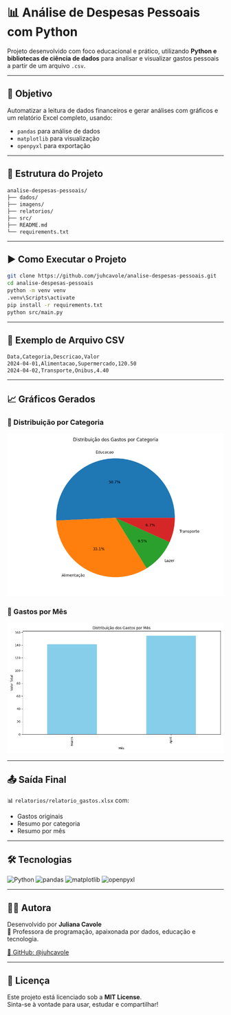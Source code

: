 
# 📊 Análise de Despesas Pessoais com Python

Projeto desenvolvido com foco educacional e prático, utilizando **Python e bibliotecas de ciência de dados** para analisar e visualizar gastos pessoais a partir de um arquivo `.csv`.

---

## 🎯 Objetivo

Automatizar a leitura de dados financeiros e gerar análises com gráficos e um relatório Excel completo, usando:

- `pandas` para análise de dados  
- `matplotlib` para visualização  
- `openpyxl` para exportação

---

## 📁 Estrutura do Projeto

```
analise-despesas-pessoais/
├── dados/
├── imagens/
├── relatorios/
├── src/
├── README.md
└── requirements.txt
```

---

## ▶️ Como Executar o Projeto

```bash
git clone https://github.com/juhcavole/analise-despesas-pessoais.git
cd analise-despesas-pessoais
python -m venv venv
.venv\Scripts\activate
pip install -r requirements.txt
python src/main.py
```

---

## 🧾 Exemplo de Arquivo CSV

```csv
Data,Categoria,Descricao,Valor
2024-04-01,Alimentacao,Supermercado,120.50
2024-04-02,Transporte,Onibus,4.40
```

---

## 📈 Gráficos Gerados

### 📌 Distribuição por Categoria
![Gráfico de Pizza](imagens/gastos_categoria.png)

### 📌 Gastos por Mês
![Gráfico de Barras](imagens/gastos_mensais.png)

---

## 📤 Saída Final

📊 `relatorios/relatorio_gastos.xlsx` com:
- Gastos originais
- Resumo por categoria
- Resumo por mês

---

## 🛠 Tecnologias

![Python](https://img.shields.io/badge/Python-3.10-blue?logo=python&logoColor=white)
![pandas](https://img.shields.io/badge/pandas-Data%20Analysis-blueviolet)
![matplotlib](https://img.shields.io/badge/matplotlib-Visualization-orange)
![openpyxl](https://img.shields.io/badge/openpyxl-Excel-green)

---

## 🙋‍♀️ Autora

Desenvolvido por **Juliana Cavole**  
💼 Professora de programação, apaixonada por dados, educação e tecnologia.

[🔗 GitHub: @juhcavole](https://github.com/juhcavole)

---

## 🪪 Licença

Este projeto está licenciado sob a **MIT License**.  
Sinta-se à vontade para usar, estudar e compartilhar!
